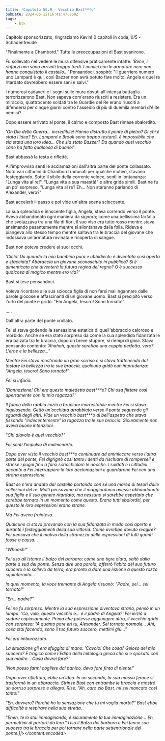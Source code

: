 ```yaml
---
title: 'Capitolo 56.9 - Vecchio Bast***o'
pubDate: 2024-05-12T16:41:47.858Z
tags:
    - htk
---
```


Capitolo sponsorizzato, ringraziamo Kevin!
0 capitoli in coda, 0/5
-Schadenfreude

"Finalmente a Chambord." Tutte le preoccupazioni di Bast svanirono.

Fu sollevato nel vedere le mura difensive praticamente intatte: <em>'Bene, i rinforzi non sono arrivati troppo tardi. I nemici con le armature nere non hanno conquistato il castello...'</em> Pensandoci, sospirò: "Il guerriero numero uno Lampard è qui, così Bazzer non avrà potuto fare molto. Angela e quel re ritardato dovrebbero essere sani e salvi."

I numerosi cadaveri e i segni sulle mura dovuti all'intensa battaglia terrorizzarono Bast. Non sapeva com'erano riusciti a resistere. Era un miracolo; quattrocento soldati tra le Guardie del Re erano riusciti a difendersi per cinque giorni contro l'assedio di più di duemila membri d'élite nemici?

Dopo essere arrivato al ponte, il calmo e composto Bast rimase sbalordito.

<em>'Oh Dio della Guerra... incredibile! Hanno distrutto il ponte di pietra? Di chi è stata l'idea? Eh, Lampard e Brook sono troppo testardi, è impossibile che sia stata una loro idea... Che sia stato Bazzer? Da quando quel vecchio cane ha fatto qualcosa di buono?'</em>

Bast abbassò la testa e rifletté.

All'improvviso sentì le acclamazioni dall'altra parte del ponte collassato. Notò vari cittadini di Chambord radunati per qualche motivo, stavano festeggiando. Sotto il sibilo della corrente veloce, sentì in lontananza: "Lunga vita al re!", "Lunga vita a sua maestà!" e altre grida simili. Bast ne fu un po' sorpreso. "Lunga vita al re? Eh... Non staranno parlando di Alexander, vero?"

Bast accelerò il passo e poi vide un'altra scena scioccante.

La sua splendida e innocente figlia, Angela, stava correndo verso il ponte. Aveva abbandonato ogni maniera da signora; come una bellissima farfalla che svolazzava tra una fila di fiori, il suo viso era tutto rosso mentre stava ansimando pesantemente mentre si allontanava dalla folla. Rideva e piangeva allo stesso tempo mentre saltava tra le braccia del giovane che indossava un'armatura rovinata e ricoperta di sangue.

Bast non poteva credere ai suoi occhi.

<em>'Cielo! Da quando la mia bambina pura e ubbidiente è diventata così aperta e sfacciata? Abbraccia un giovane sconosciuto in pubblico? Si è dimenticata che diventerà la futura regina del regno? O è successo qualcosa di magico mentre ero via?'</em>

Bast si tese pensandoci.

Voleva ricordare alla sua sciocca figlia di non farsi mai ingannare dalle parole giocose e affascinanti di un giovane uomo. Bast si precipitò verso l'orlo del ponte e gridò: "Ehi Angela, tesoro! Sono tornato!"

.....

Dall'altra parte del ponte crollato.

Fei si stava godendo la sensazione estatica di quell'abbraccio caloroso e morbido. Anche se era stato sorpreso da come la sua splendida fidanzata le era balzata tra le braccia, dopo un breve stupore, si riempì di gioia. Stava pensando contento: <em>'Ahahah, questa sarebbe una coppia perfetta, vero? L'eroe e la bellezza..."

Mentre Fei stava mostrando un gran sorriso e si stava trattenendo dal tastare la bellezza tra le sue braccia, qualcuno gridò con imprudenza: "Angela, tesoro! Sono tornato!"

Fei si infuriò.

<em>'Dannazione! Chi era questo maledetto bast***o? Chi osa flirtare così apertamente con la mia ragazza?'</em>

Il fuoco della rabbia iniziò a bruciare inarrestabile mentre Fei si stava ingelosendo. Gettò un'occhiata arrabbiata verso il ponte seguendo gli sguardi degli altri. Vide un vecchio bast***o di bell'aspetto che stava fissando "indecentemente" la ragazza tra le sue braccia. Sicuramente non aveva buone intenzioni.

"Chi diavolo è quel vecchio?"

Fei sentì l'impulso di malmenarlo.

Dopo aver visto il vecchio bast***o continuare ad ammiccare verso l'altra parte del ponte, Fei digrignò così tanto i denti da rischiare di romperseli e strinse i pugni fino a farsi scricchiolare le nocche. I soldati e i cittadini accanto a Fei interruppero le loro acclamazioni e guardarono Fei con una strana espressione.

Bast se n'era andato dal castello portando con sé una marea di tesori dalle collezioni del re. Molti pensavano che il maggiordomo avesse abbandonato sua figlia e il suo genero ritardato, ma nessuno si sarebbe aspettato che sarebbe tornato in un momento come questo. Erano tutti sbalorditi, per questo le loro espressioni erano strane.

Ma Fei aveva frainteso.

Qualcuno ci stava provando con la sua fidanzata in modo così aperto e durante i festeggiamenti della sua vittoria. Come avrebbe dovuto reagire? Fei pensava che il motivo della stranezza delle espressioni di tutti quanti fosse a causa...

"Whoosh!"

Fei usò all'istante il balzo del barbaro; come una tigre alata, saltò dalla parte a sud del ponte. Senza dire una parola, afferrò l'abito del suo futuro suocero e lo sollevò da terra; era pronto a dare una lezione a questo rozzo squinternato...

In quel momento, la voce tremante di Angela risuonò: "Padre, sei... sei tornato!"

"Eh... padre?"

Fei ne fu sorpreso. Mentre la sua espressione diventava strana, pensò in un lampo: <em>'Ca, volo, questo vecchio è... è il padre di Angela?'</em> Fei iniziò a sudare copiosamente. Prima che potesse aggiungere altro, il vecchio gridò con sorpresa: "A quanto pare eri tu, Alexander. Sei tornato normale... Ahi, cosa stai facendo, sono il tuo futuro suocero, mettimi giù..."

Fei era imbarazzato.

La situazione gli era sfuggita di mano: '<em>Cavolo! Che cosa? Geloso del mio suocero? È tragico come l'Edipo della mitologia greca che si è sposato con sua madre... Cosa dovrei fare?'

'Non posso farmi cogliere dal panico, devo fare finta di niente!'</em>

Dopo aver riflettuto, ebbe un'idea. In un secondo, la sua mossa feroce si trasformò in un abbraccio. Strinse Bast con entrambe le braccia e mostrò un sorriso sorpreso e allegro. Rise: "Ah, caro zio Bast, mi sei mancato così tanto!"

"Eh, davvero? Perché ho la sensazione che tu mi voglia morto?" Bast ebbe difficoltà a respirare nella sua stretta.

"Eheh, te lo stai immaginando, è sicuramente la tua immaginazione... Eh, permettimi di portarti da loro." Usò il Balzo del barbaro e Fei tenne suo suocero tra le braccia per poi tornare nella parte settentrionale del ponte.]]></content:encoded>
